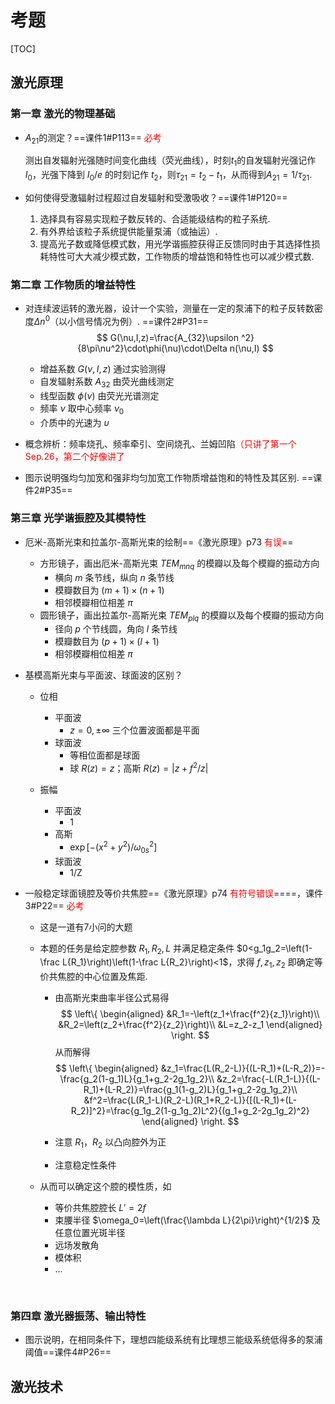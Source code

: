 # 考题

[TOC]

## 激光原理

### 第一章   激光的物理基础

- $A_{21}$的测定？==课件1#P113== <font color="red">必考</font>

  测出自发辐射光强随时间变化曲线（荧光曲线），时刻$t_1$的自发辐射光强记作 $I_0$，光强下降到 $I_0/e$ 的时刻记作 $t_2$，则$\tau_{21}=t_2-t_1$，从而得到$A_{21}=1/\tau_{21}$.

  

- 如何使得受激辐射过程超过自发辐射和受激吸收？==课件1#P120==
  1. 选择具有容易实现粒子数反转的、合适能级结构的粒子系统.
  2. 有外界给该粒子系统提供能量泵浦（或抽运）.
  3. 提高光子数或降低模式数，用光学谐振腔获得正反馈同时由于其选择性损耗特性可大大减少模式数，工作物质的增益饱和特性也可以减少模式数.



### 第二章 工作物质的增益特性 

- 对连续波运转的激光器，设计一个实验，测量在一定的泵浦下的粒子反转数密度$\Delta n^0$（以小信号情况为例）. ==课件2#P31==
  $$
  G(\nu,I,z)=\frac{A_{32}\upsilon ^2}{8\pi\nu^2}\cdot\phi(\nu)\cdot\Delta n(\nu,I)
  $$

  - 增益系数 $G(\nu,I,z)$ 通过实验测得
  - 自发辐射系数 $A_{32}$ 由荧光曲线测定
  - 线型函数 $\phi(\nu)$ 由荧光光谱测定
  - 频率 $\nu$ 取中心频率 $\nu_0$
  - 介质中的光速为 $\upsilon$




- 概念辨析：频率烧孔、频率牵引、空间烧孔、兰姆凹陷<font color="red">（只讲了第一个 Sep.26，第二个好像讲了</font>



- 图示说明强均匀加宽和强非均匀加宽工作物质增益饱和的特性及其区别. ==课件2#P35==



### 第三章 光学谐振腔及其模特性
- 厄米-高斯光束和拉盖尔-高斯光束的绘制==《激光原理》p73 <font color="red">有误</font>==
  - 方形镜子，画出厄米-高斯光束 $TEM_{mnq}$ 的模瓣以及每个模瓣的振动方向
    - 横向 $m$ 条节线，纵向 $n$ 条节线
    - 模瓣数目为 $(m+1)\times(n+1)$
    - 相邻模瓣相位相差 $\pi$
  - 圆形镜子，画出拉盖尔-高斯光束 $TEM_{plq}$ 的模瓣以及每个模瓣的振动方向
    - 径向 $p$ 个节线圆，角向 $l$ 条节线
    - 模瓣数目为 $(p+1)\times(l+1)$
    - 相邻模瓣相位相差 $\pi$
  



- 基模高斯光束与平面波、球面波的区别？

  - 位相
    - 平面波 
      - $z=0,\pm\infty$ 三个位置波面都是平面
    - 球面波 
      - 等相位面都是球面
      - 球 $R(z)=z$；高斯 $R(z)=\left|z+f^2/z\right|$

  - 振幅
    - 平面波
      - 1
    - 高斯
      - $\exp\left[-(x^2+y^2)/{\omega_{0s}^2}\right]$
    - 球面波
      - 1/Z



- 一般稳定球面镜腔及等价共焦腔==《激光原理》p74 <font color="red">有符号错误</font>====，课件3#P22== <font color="red">必考</font>

  - 这是一道有7小问的大题

  - 本题的任务是给定腔参数 $R_1, R_2, L$ 并满足稳定条件 $0<g_1g_2=\left(1-\frac L{R_1}\right)\left(1-\frac L{R_2}\right)<1$，求得 $f,z_1,z_2$ 即确定等价共焦腔的中心位置及焦距. 

    - 由高斯光束曲率半径公式易得
      $$
      \left\{
      \begin{aligned} 
      &R_1=-\left(z_1+\frac{f^2}{z_1}\right)\\
      &R_2=\left(z_2+\frac{f^2}{z_2}\right)\\
      &L=z_2-z_1
      \end{aligned}
      \right.
      $$
      从而解得
      $$
      \left\{
      \begin{aligned} 
      &z_1=\frac{L(R_2-L)}{(L-R_1)+(L-R_2)}=-\frac{g_2(1-g_1)L}{g_1+g_2-2g_1g_2}\\
      &z_2=\frac{-L(R_1-L)}{(L-R_1)+(L-R_2)}=\frac{g_1(1-g_2)L}{g_1+g_2-2g_1g_2}\\
      &f^2=\frac{L(R_1-L)(R_2-L)(R_1+R_2-L)}{[(L-R_1)+(L-R_2)]^2}=\frac{g_1g_2(1-g_1g_2)L^2}{(g_1+g_2-2g_1g_2)^2}
      \end{aligned}
      \right.
      $$
      
    - 注意 $R_1$，$R_2$ 以凸向腔外为正
      
    - 注意稳定性条件
    
  - 从而可以确定这个腔的模性质，如
    
    - 等价共焦腔腔长 $L'=2f$
    - 束腰半径 $\omega_0=\left(\frac{\lambda L}{2\pi}\right)^{1/2}$ 及任意位置光斑半径
    - 远场发散角
    - 模体积
    - ...

 

### 第四章 激光器振荡、输出特性

- 图示说明，在相同条件下，理想四能级系统有比理想三能级系统低得多的泵浦阈值==课件4#P26==



## 激光技术